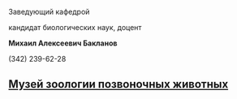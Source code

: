 Заведующий кафедрой
   

 кандидат биологических наук, доцент
   

**Михаил Алексеевич Бакланов** 
  

 (342) 239-62-28
   


  
 



  

  

  


[Музей зоологии позвоночных животных](http://www.psu.ru/universitetskaya-zhizn/musei-universiteta-menu/muzej-zoologii-pozvonochnykh)
------------------------------------------------------------------------------------------------------------------------------------